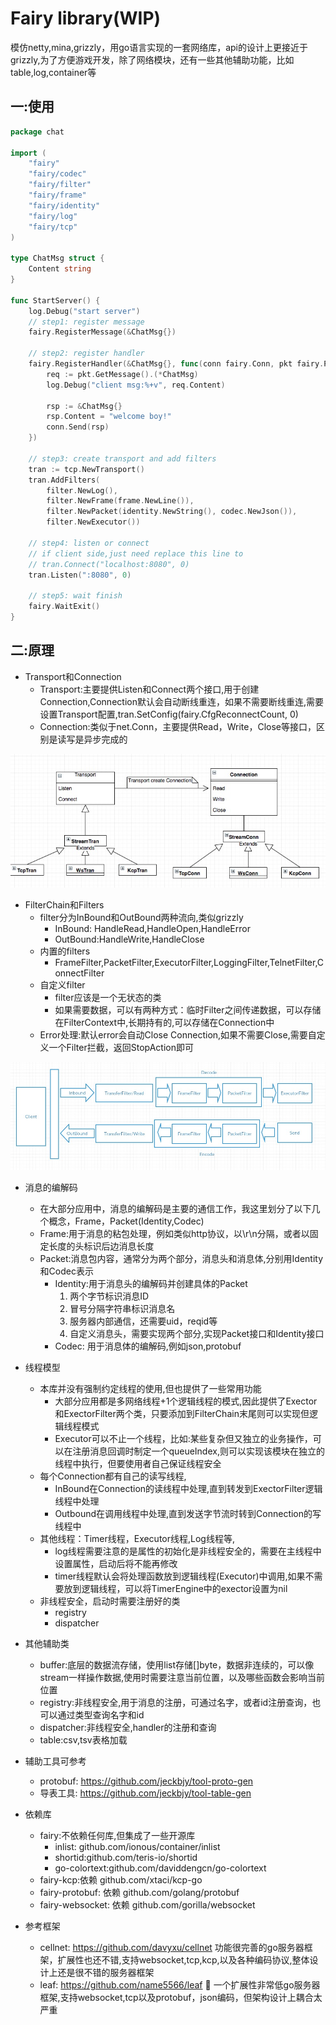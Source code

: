 # Fairy library(WIP)

模仿netty,mina,grizzly，用go语言实现的一套网络库，api的设计上更接近于grizzly,为了方便游戏开发，除了网络模块，还有一些其他辅助功能，比如table,log,container等

## 一:使用

```go
package chat

import (
    "fairy"
    "fairy/codec"
    "fairy/filter"
    "fairy/frame"
    "fairy/identity"
    "fairy/log"
    "fairy/tcp"
)

type ChatMsg struct {
    Content string
}

func StartServer() {
    log.Debug("start server")
    // step1: register message
    fairy.RegisterMessage(&ChatMsg{})

    // step2: register handler
    fairy.RegisterHandler(&ChatMsg{}, func(conn fairy.Conn, pkt fairy.Packet) {
        req := pkt.GetMessage().(*ChatMsg)
        log.Debug("client msg:%+v", req.Content)

        rsp := &ChatMsg{}
        rsp.Content = "welcome boy!"
        conn.Send(rsp)
    })

    // step3: create transport and add filters
    tran := tcp.NewTransport()
    tran.AddFilters(
        filter.NewLog(),
        filter.NewFrame(frame.NewLine()),
        filter.NewPacket(identity.NewString(), codec.NewJson()),
        filter.NewExecutor())

    // step4: listen or connect
    // if client side,just need replace this line to
    // tran.Connect("localhost:8080", 0)
    tran.Listen(":8080", 0)

    // step5: wait finish
    fairy.WaitExit()
}
```

## 二:原理
* Transport和Connection
    - Transport:主要提供Listen和Connect两个接口,用于创建Connection,Connection默认会自动断线重连，如果不需要断线重连,需要设置Transport配置,tran.SetConfig(fairy.CfgReconnectCount, 0)
    - Connection:类似于net.Conn，主要提供Read，Write，Close等接口，区别是读写是异步完成的

 ![Tran和Conn](doc/tran-conn.png)

 * FilterChain和Filters
    - filter分为InBound和OutBound两种流向,类似grizzly
        - InBound: HandleRead,HandleOpen,HandleError
        - OutBound:HandleWrite,HandleClose
    - 内置的filters
        - FrameFilter,PacketFilter,ExecutorFilter,LoggingFilter,TelnetFilter,ConnectFilter
    - 自定义filter
        - filter应该是一个无状态的类
        - 如果需要数据，可以有两种方式：临时Filter之间传递数据，可以存储在FilterContext中,长期持有的,可以存储在Connection中
    - Error处理:默认error会自动Close Connection,如果不需要Close,需要自定义一个Filter拦截，返回StopAction即可

![FilterChain](doc/filterchain.png)

 * 消息的编解码
    - 在大部分应用中，消息的编解码是主要的通信工作，我这里划分了以下几个概念，Frame，Packet(Identity,Codec)
    - Frame:用于消息的粘包处理，例如类似http协议，以\r\n分隔，或者以固定长度的头标识后边消息长度
    - Packet:消息包内容，通常分为两个部分，消息头和消息体,分别用Identity和Codec表示
        - Identity:用于消息头的编解码并创建具体的Packet
            1. 两个字节标识消息ID
            2. 冒号分隔字符串标识消息名
            3. 服务器内部通信，还需要uid，reqid等
            4. 自定义消息头，需要实现两个部分,实现Packet接口和Identity接口
        - Codec:   用于消息体的编解码,例如json,protobuf

 * 线程模型
    - 本库并没有强制约定线程的使用,但也提供了一些常用功能
        - 大部分应用都是多网络线程+1个逻辑线程的模式,因此提供了Exector和ExectorFilter两个类，只要添加到FilterChain末尾则可以实现但逻辑线程模式
        - Executor可以不止一个线程，比如:某些复杂但又独立的业务操作，可以在注册消息回调时制定一个queueIndex,则可以实现该模块在独立的线程中执行，但要使用者自己保证线程安全
    - 每个Connection都有自己的读写线程,
        - InBound在Connection的读线程中处理,直到转发到ExectorFilter逻辑线程中处理
        - Outbound在调用线程中处理,直到发送字节流时转到Connection的写线程中
    - 其他线程：Timer线程，Executor线程,Log线程等,
        - log线程需要注意的是属性的初始化是非线程安全的，需要在主线程中设置属性，启动后将不能再修改
        - timer线程默认会将处理函数放到逻辑线程(Executor)中调用,如果不需要放到逻辑线程，可以将TimerEngine中的exector设置为nil
    - 非线程安全，启动时需要注册好的类
        - registry
        - dispatcher

* 其他辅助类
    - buffer:底层的数据流存储，使用list存储[]byte，数据非连续的，可以像stream一样操作数据,使用时需要注意当前位置，以及哪些函数会影响当前位置
    - registry:非线程安全,用于消息的注册，可通过名字，或者id注册查询，也可以通过类型查询名字和id
    - dispatcher:非线程安全,handler的注册和查询
    - table:csv,tsv表格加载

* 辅助工具可参考
    - protobuf: https://github.com/jeckbjy/tool-proto-gen
    - 导表工具:  https://github.com/jeckbjy/tool-table-gen

* 依赖库
    - fairy:不依赖任何库,但集成了一些开源库
        - inlist: github.com/ionous/container/inlist
        - shortid:github.com/teris-io/shortid
        - go-colortext:github.com/daviddengcn/go-colortext
    - fairy-kcp:依赖 github.com/xtaci/kcp-go
    - fairy-protobuf: 依赖 github.com/golang/protobuf
    - fairy-websocket: 依赖 github.com/gorilla/websocket

* 参考框架
    - cellnet: https://github.com/davyxu/cellnet 
        功能很完善的go服务器框架，扩展性也还不错,支持websocket,tcp,kcp,以及各种编码协议,整体设计上还是很不错的服务器框架
    - leaf: https://github.com/name5566/leaf
       一个扩展性非常低go服务器框架,支持websocket,tcp以及protobuf，json编码，但架构设计上耦合太严重
